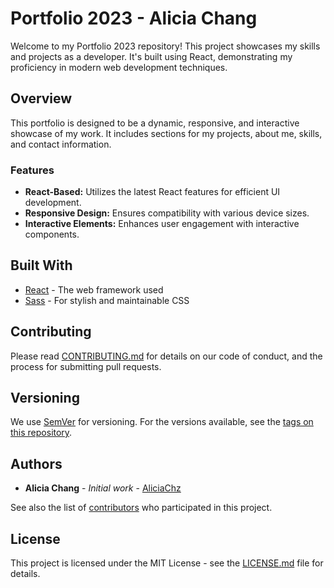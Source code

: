 # Portfolio 2023 - Alicia Chang

Welcome to my Portfolio 2023 repository! This project showcases my skills and projects as a developer. It's built using React, demonstrating my proficiency in modern web development techniques.

## Overview

This portfolio is designed to be a dynamic, responsive, and interactive showcase of my work. It includes sections for my projects, about me, skills, and contact information.

### Features

- **React-Based:** Utilizes the latest React features for efficient UI development.
- **Responsive Design:** Ensures compatibility with various device sizes.
- **Interactive Elements:** Enhances user engagement with interactive components.

## Built With

- [React](https://reactjs.org/) - The web framework used
- [Sass](https://sass-lang.com/) - For stylish and maintainable CSS

## Contributing

Please read [CONTRIBUTING.md](CONTRIBUTING.md) for details on our code of conduct, and the process for submitting pull requests.

## Versioning

We use [SemVer](http://semver.org/) for versioning. For the versions available, see the [tags on this repository](https://github.com/aliciachz/portfolio_2023/tags).

## Authors

- **Alicia Chang** - *Initial work* - [AliciaChz](https://github.com/aliciachz)

See also the list of [contributors](https://github.com/aliciachz/portfolio_2023/contributors) who participated in this project.

## License

This project is licensed under the MIT License - see the [LICENSE.md](LICENSE.md) file for details.
